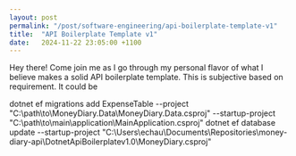 ```yaml
---
layout: post
permalink: "/post/software-engineering/api-boilerplate-template-v1"
title:  "API Boilerplate Template v1"
date:   2024-11-22 23:05:00 +1100
---
```


Hey there!
Come join me as I go through my personal flavor of what I believe makes a solid API boilerplate template.
This is subjective based on requirement. It could be 

dotnet ef migrations add ExpenseTable --project "C:\path\to\MoneyDiary.Data\MoneyDiary.Data.csproj" --startup-project "C:\path\to\main\application\MainApplication.csproj"
dotnet ef database update --startup-project "C:\Users\echau\Documents\Repositories\money-diary-api\DotnetApiBoilerplatev1.0\MoneyDiary.csproj"